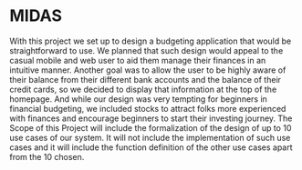 # MIDAS
With this project we set up to design a budgeting application that would be straightforward to use. We planned that such design would appeal to the casual mobile and web user to aid them manage their finances in an intuitive manner. Another goal was to allow the user to be highly aware of their balance from their different bank accounts and the balance of their credit cards, so we decided to display that information at the top of the homepage. And while our design was very tempting for beginners in financial budgeting, we included stocks to attract folks more experienced with finances and encourage beginners to start their investing journey. The Scope of this Project will include the formalization of the design of up to 10 use cases of our system. It will not include the implementation of such use cases and it will include the function definition of the other use cases apart from the 10 chosen.
